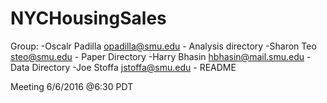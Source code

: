 # NYCHousingSales

Group:
-Oscalr Padilla opadilla@smu.edu - Analysis directory
-Sharon Teo steo@smu.edu - Paper Directory
-Harry Bhasin hbhasin@mail.smu.edu - Data Directory
-Joe Stoffa jstoffa@smu.edu - README

Meeting 6/6/2016 @6:30 PDT
